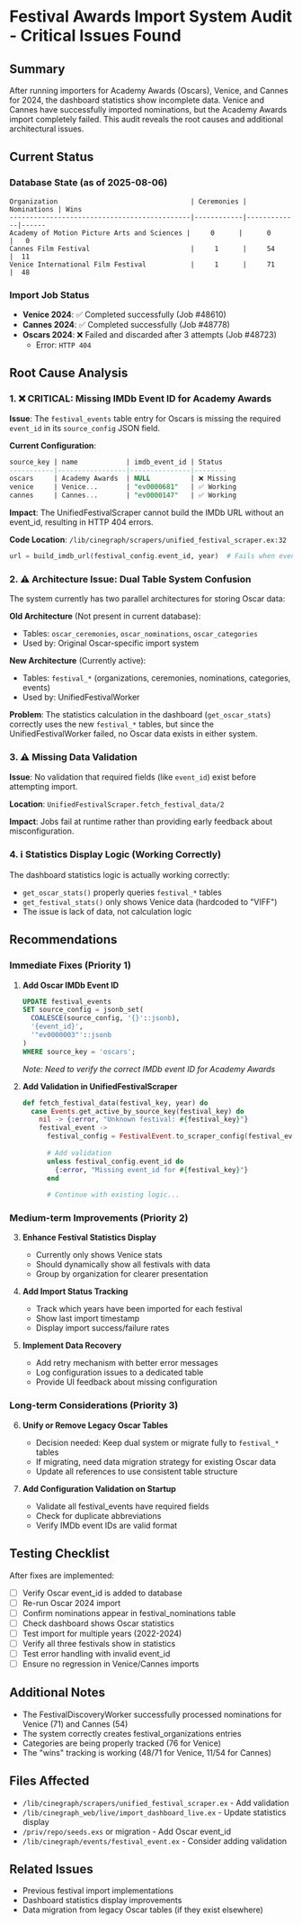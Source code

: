 # Festival Awards Import System Audit - Critical Issues Found

## Summary
After running importers for Academy Awards (Oscars), Venice, and Cannes for 2024, the dashboard statistics show incomplete data. Venice and Cannes have successfully imported nominations, but the Academy Awards import completely failed. This audit reveals the root causes and additional architectural issues.

## Current Status

### Database State (as of 2025-08-06)
```
Organization                                 | Ceremonies | Nominations | Wins
---------------------------------------------|------------|-------------|------
Academy of Motion Picture Arts and Sciences |     0      |      0      |   0
Cannes Film Festival                         |     1      |     54      |  11  
Venice International Film Festival           |     1      |     71      |  48
```

### Import Job Status
- **Venice 2024**: ✅ Completed successfully (Job #48610)
- **Cannes 2024**: ✅ Completed successfully (Job #48778)
- **Oscars 2024**: ❌ Failed and discarded after 3 attempts (Job #48723)
  - Error: `HTTP 404`

## Root Cause Analysis

### 1. ❌ CRITICAL: Missing IMDb Event ID for Academy Awards

**Issue**: The `festival_events` table entry for Oscars is missing the required `event_id` in its `source_config` JSON field.

**Current Configuration**:
```sql
source_key | name            | imdb_event_id | Status
-----------|-----------------|---------------|--------
oscars     | Academy Awards  | NULL          | ❌ Missing
venice     | Venice...       | "ev0000681"   | ✅ Working
cannes     | Cannes...       | "ev0000147"   | ✅ Working
```

**Impact**: The UnifiedFestivalScraper cannot build the IMDb URL without an event_id, resulting in HTTP 404 errors.

**Code Location**: `/lib/cinegraph/scrapers/unified_festival_scraper.ex:32`
```elixir
url = build_imdb_url(festival_config.event_id, year)  # Fails when event_id is nil
```

### 2. ⚠️ Architecture Issue: Dual Table System Confusion

The system currently has two parallel architectures for storing Oscar data:

**Old Architecture** (Not present in current database):
- Tables: `oscar_ceremonies`, `oscar_nominations`, `oscar_categories`
- Used by: Original Oscar-specific import system

**New Architecture** (Currently active):
- Tables: `festival_*` (organizations, ceremonies, nominations, categories, events)
- Used by: UnifiedFestivalWorker

**Problem**: The statistics calculation in the dashboard (`get_oscar_stats`) correctly uses the new `festival_*` tables, but since the UnifiedFestivalWorker failed, no Oscar data exists in either system.

### 3. ⚠️ Missing Data Validation

**Issue**: No validation that required fields (like `event_id`) exist before attempting import.

**Location**: `UnifiedFestivalScraper.fetch_festival_data/2`

**Impact**: Jobs fail at runtime rather than providing early feedback about misconfiguration.

### 4. ℹ️ Statistics Display Logic (Working Correctly)

The dashboard statistics logic is actually working correctly:
- `get_oscar_stats()` properly queries `festival_*` tables
- `get_festival_stats()` only shows Venice data (hardcoded to "VIFF")
- The issue is lack of data, not calculation logic

## Recommendations

### Immediate Fixes (Priority 1)

1. **Add Oscar IMDb Event ID**
   ```sql
   UPDATE festival_events 
   SET source_config = jsonb_set(
     COALESCE(source_config, '{}'::jsonb),
     '{event_id}',
     '"ev0000003"'::jsonb
   )
   WHERE source_key = 'oscars';
   ```
   *Note: Need to verify the correct IMDb event ID for Academy Awards*

2. **Add Validation in UnifiedFestivalScraper**
   ```elixir
   def fetch_festival_data(festival_key, year) do
     case Events.get_active_by_source_key(festival_key) do
       nil -> {:error, "Unknown festival: #{festival_key}"}
       festival_event ->
         festival_config = FestivalEvent.to_scraper_config(festival_event)
         
         # Add validation
         unless festival_config.event_id do
           {:error, "Missing event_id for #{festival_key}"}
         end
         
         # Continue with existing logic...
   ```

### Medium-term Improvements (Priority 2)

3. **Enhance Festival Statistics Display**
   - Currently only shows Venice stats
   - Should dynamically show all festivals with data
   - Group by organization for clearer presentation

4. **Add Import Status Tracking**
   - Track which years have been imported for each festival
   - Show last import timestamp
   - Display import success/failure rates

5. **Implement Data Recovery**
   - Add retry mechanism with better error messages
   - Log configuration issues to a dedicated table
   - Provide UI feedback about missing configuration

### Long-term Considerations (Priority 3)

6. **Unify or Remove Legacy Oscar Tables**
   - Decision needed: Keep dual system or migrate fully to `festival_*` tables
   - If migrating, need data migration strategy for existing Oscar data
   - Update all references to use consistent table structure

7. **Add Configuration Validation on Startup**
   - Validate all festival_events have required fields
   - Check for duplicate abbreviations
   - Verify IMDb event IDs are valid format

## Testing Checklist

After fixes are implemented:

- [ ] Verify Oscar event_id is added to database
- [ ] Re-run Oscar 2024 import
- [ ] Confirm nominations appear in festival_nominations table
- [ ] Check dashboard shows Oscar statistics
- [ ] Test import for multiple years (2022-2024)
- [ ] Verify all three festivals show in statistics
- [ ] Test error handling with invalid event_id
- [ ] Ensure no regression in Venice/Cannes imports

## Additional Notes

- The FestivalDiscoveryWorker successfully processed nominations for Venice (71) and Cannes (54)
- The system correctly creates festival_organizations entries
- Categories are being properly tracked (76 for Venice)
- The "wins" tracking is working (48/71 for Venice, 11/54 for Cannes)

## Files Affected

- `/lib/cinegraph/scrapers/unified_festival_scraper.ex` - Add validation
- `/lib/cinegraph_web/live/import_dashboard_live.ex` - Update statistics display
- `/priv/repo/seeds.exs` or migration - Add Oscar event_id
- `/lib/cinegraph/events/festival_event.ex` - Consider adding validation

## Related Issues

- Previous festival import implementations
- Dashboard statistics display improvements
- Data migration from legacy Oscar tables (if they exist elsewhere)